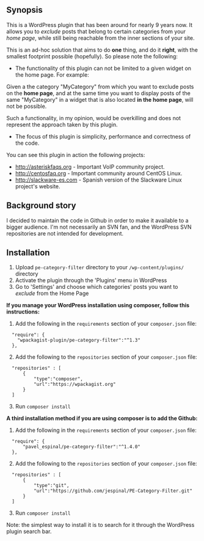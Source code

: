 ## Synopsis

This is a WordPress plugin that has been around for nearly 9 years now. It allows you to *exclude* posts that belong to certain categories from your *home page*, while still being reachable from the inner sections of your site.

This is an ad-hoc solution that aims to do **one** thing, and do it **right**, with the smallest footprint possible (hopefully). So please note the following:

* The functionality of this plugin can not be limited to a given widget on the home page. For example:

Given a the category "MyCategory" from which you want to exclude posts on the **home page**, and at the same time you want to display posts of the same "MyCategory" in a widget that is also located **in the home page**, will not be possible.

Such a functionality, in my opinion, would be overkilling and does not represent the approach taken by this plugin.

* The focus of this plugin is simplicity, performance and correctness of the code.

You can see this plugin in action the following projects:

* http://asteriskfaqs.org - Important VoIP community project.
* http://centosfaq.org    - Important community around CentOS Linux.
* http://slackware-es.com - Spanish version of the Slackware Linux project's website.

## Background story

I decided to maintain the code in Github in order to make it available to a bigger audience. I'm not necessarily an SVN fan, and the WordPress SVN repositories are not intended for development.

## Installation

1. Upload `pe-category-filter` directory to your `/wp-content/plugins/` directory
2. Activate the plugin through the 'Plugins' menu in WordPress
3. Go to 'Settings' and choose which categories' posts you want to _exclude_ from the Home Page

**If you manage your WordPress installation using composer, follow this instructions:**

1. Add the following in the `requirements` section of your `composer.json` file:

```
  "require": {
    "wpackagist-plugin/pe-category-filter":"^1.3"
  },
```

2. Add the following to the `repositories` section of your `composer.json` file:

```
  "repositories" : [
      {
          "type":"composer",
          "url":"https://wpackagist.org"
      }
  ]
```

3. Run `composer install`

**A third installation method if you are using composer is to add the Github:**

1. Add the following in the `requirements` section of your `composer.json` file:

```
  "require": {
      "pavel_espinal/pe-category-filter":"^1.4.0"
  },
```

2. Add the following to the `repositories` section of your `composer.json` file:

```
  "repositories" : [
      {
          "type":"git",
          "url":"https://github.com/jespinal/PE-Category-Filter.git"
      }
  ]
```

3. Run `composer install`


Note: the simplest way to install it is to search for it through the WordPress plugin search bar.
